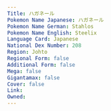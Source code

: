 ```yaml
---
﻿Title: ハガネール
Pokemon Name Japanese: ハガネール
Pokemon Name German: Stahlos
Pokemon Name English: Steelix
Language Card: Japanese
National Dex Number: 208
Region: Johto
Regional Form: false
Additional Form: false
Mega: false
Gigantamax: false
Cover: false
Link: 
Owned: 
---
```


